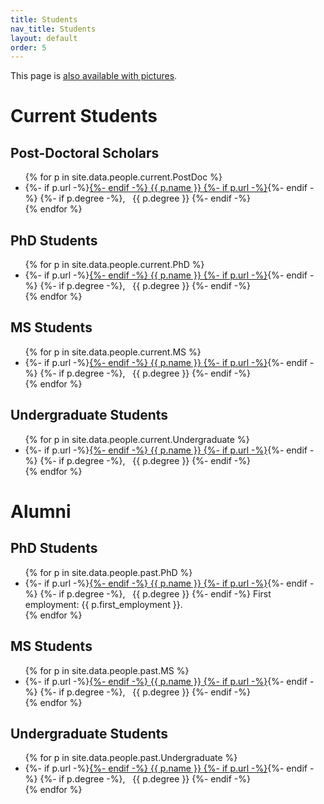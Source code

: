 ```yaml
---
title: Students
nav_title: Students
layout: default
order: 5
---
```


This page is [also available with pictures](./students-img.html).

# Current Students

## Post-Doctoral Scholars
<ul>
{% for p in site.data.people.current.PostDoc %}
<li> {%- if p.url -%}<a href="{{ p.url }}">{%- endif -%}
{{ p.name }}
{%- if p.url -%}</a>{%- endif -%}
{%- if p.degree -%}, &nbsp; {{ p.degree }} {%- endif -%}
</li>
{% endfor %}
</ul>

## PhD Students
<ul>
{% for p in site.data.people.current.PhD %}
<li> {%- if p.url -%}<a href="{{ p.url }}">{%- endif -%}
{{ p.name }}
{%- if p.url -%}</a>{%- endif -%}
{%- if p.degree -%}, &nbsp; {{ p.degree }} {%- endif -%}
</li>
{% endfor %}
</ul>

## MS Students
<ul>
{% for p in site.data.people.current.MS %}
<li> {%- if p.url -%}<a href="{{ p.url }}">{%- endif -%}
{{ p.name }}
{%- if p.url -%}</a>{%- endif -%}
{%- if p.degree -%}, &nbsp; {{ p.degree }} {%- endif -%}
</li>
{% endfor %}
</ul>

## Undergraduate Students
<ul>
{% for p in site.data.people.current.Undergraduate %}
<li> {%- if p.url -%}<a href="{{ p.url }}">{%- endif -%}
{{ p.name }}
{%- if p.url -%}</a>{%- endif -%}
{%- if p.degree -%}, &nbsp; {{ p.degree }} {%- endif -%}
</li>
{% endfor %}
</ul>

# Alumni

## PhD Students
<ul>
{% for p in site.data.people.past.PhD %}
<li> {%- if p.url -%}<a href="{{ p.url }}">{%- endif -%}
{{ p.name }}
{%- if p.url -%}</a>{%- endif -%}
{%- if p.degree -%}, &nbsp; {{ p.degree }} {%- endif -%}
First employment: {{ p.first_employment }}.
</li>
{% endfor %}
</ul>

## MS Students
<ul>
{% for p in site.data.people.past.MS %}
<li> {%- if p.url -%}<a href="{{ p.url }}">{%- endif -%}
{{ p.name }}
{%- if p.url -%}</a>{%- endif -%}
{%- if p.degree -%}, &nbsp; {{ p.degree }} {%- endif -%}
</li>
{% endfor %}
</ul>

## Undergraduate Students
<ul>
{% for p in site.data.people.past.Undergraduate %}
<li> {%- if p.url -%}<a href="{{ p.url }}">{%- endif -%}
{{ p.name }}
{%- if p.url -%}</a>{%- endif -%}
{%- if p.degree -%}, &nbsp; {{ p.degree }} {%- endif -%}
</li>
{% endfor %}
</ul>

